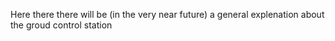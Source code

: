 Here there there will be (in the very near future) a general explenation about the groud control station
